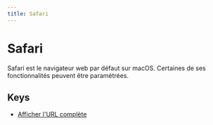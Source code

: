 ```yaml
---
title: Safari
---
```


# Safari

Safari est le navigateur web par défaut sur macOS.
Certaines de ses fonctionnalités peuvent être paramétrées.

## Keys

- [Afficher l&#x27;URL complète](./showfullurlinsmartsearchfield.md)
